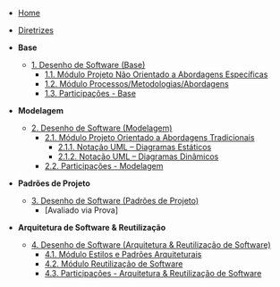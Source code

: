 <!-- docs/_sidebar.md -->

- [Home](./README.md)
- [Diretrizes](./Diretrizes/Diretrizes.md)

- **Base**
  - [1. Desenho de Software (Base)](./Base/1.Base.md)
    - [1.1. Módulo Projeto Não Orientado a Abordagens Específicas](./Base/1.1.AbordagemNaoEspecifica.md)
    - [1.2. Módulo Processos/Metodologias/Abordagens](./Base/1.2.ProcessosMetodologiasAbordagens.md)
    - [1.3. Participações - Base](./Base/1.3.ParticipacoesBase.md)

- **Modelagem**
  - [2. Desenho de Software (Modelagem)](./Modelagem/2.Modelagem.md)
    - [2.1. Módulo Projeto Orientado a Abordagens Tradicionais](./Modelagem/2.1.ModelagemTradicional.md)
      - [2.1.1. Notação UML – Diagramas Estáticos](./Modelagem/2.1.1.UMLEstaticos.md)
      - [2.1.2. Notação UML – Diagramas Dinâmicos](./Modelagem/2.1.2.UMLDinamicos.md)
    - [2.2. Participações - Modelagem](./Modelagem/2.2.ParticipacoesModelagem.md)

- **Padrões de Projeto**
  - [3. Desenho de Software (Padrões de Projeto)](./PadroesDeProjeto/3.PadroesDeProjeto.md)
    - [Avaliado via Prova]

- **Arquitetura de Software & Reutilização**
  - [4. Desenho de Software (Arquitetura & Reutilização de Software)](./ArquiteturaReutilizacao/4.ArquiteturaReutilizacao.md)
    - [4.1. Módulo Estilos e Padrões Arquiteturais](./ArquiteturaReutilizacao/4.1.PadroesArquiteturais.md)
    - [4.2. Módulo Reutilização de Software](./ArquiteturaReutilizacao/4.2.ReutilizacaoDeSoftware.md)
    - [4.3. Participações - Arquitetura & Reutilização de Software](./ArquiteturaReutilizacao/4.3.ParticipacoesArqReutilizacao.md)
